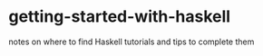 getting-started-with-haskell
============================

notes on where to find Haskell tutorials and tips to complete them
